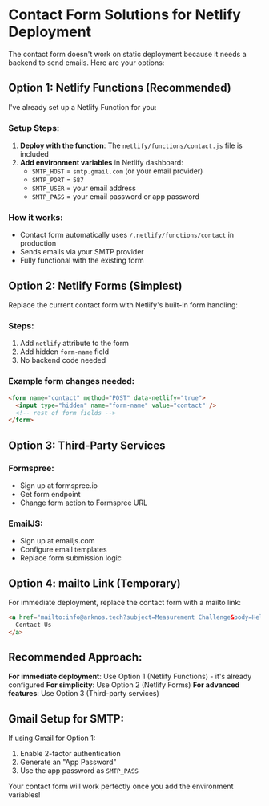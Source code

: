 # Contact Form Solutions for Netlify Deployment

The contact form doesn't work on static deployment because it needs a backend to send emails. Here are your options:

## Option 1: Netlify Functions (Recommended)

I've already set up a Netlify Function for you:

### Setup Steps:
1. **Deploy with the function**: The `netlify/functions/contact.js` file is included
2. **Add environment variables** in Netlify dashboard:
   - `SMTP_HOST` = `smtp.gmail.com` (or your email provider)
   - `SMTP_PORT` = `587`
   - `SMTP_USER` = your email address
   - `SMTP_PASS` = your email password or app password

### How it works:
- Contact form automatically uses `/.netlify/functions/contact` in production
- Sends emails via your SMTP provider
- Fully functional with the existing form

## Option 2: Netlify Forms (Simplest)

Replace the current contact form with Netlify's built-in form handling:

### Steps:
1. Add `netlify` attribute to the form
2. Add hidden `form-name` field
3. No backend code needed

### Example form changes needed:
```html
<form name="contact" method="POST" data-netlify="true">
  <input type="hidden" name="form-name" value="contact" />
  <!-- rest of form fields -->
</form>
```

## Option 3: Third-Party Services

### Formspree:
- Sign up at formspree.io
- Get form endpoint
- Change form action to Formspree URL

### EmailJS:
- Sign up at emailjs.com
- Configure email templates
- Replace form submission logic

## Option 4: mailto Link (Temporary)

For immediate deployment, replace the contact form with a mailto link:

```html
<a href="mailto:info@arknos.tech?subject=Measurement Challenge&body=Hello Arknos Technologies,">
  Contact Us
</a>
```

## Recommended Approach:

**For immediate deployment**: Use Option 1 (Netlify Functions) - it's already configured
**For simplicity**: Use Option 2 (Netlify Forms)
**For advanced features**: Use Option 3 (Third-party services)

## Gmail Setup for SMTP:

If using Gmail for Option 1:
1. Enable 2-factor authentication
2. Generate an "App Password" 
3. Use the app password as `SMTP_PASS`

Your contact form will work perfectly once you add the environment variables!